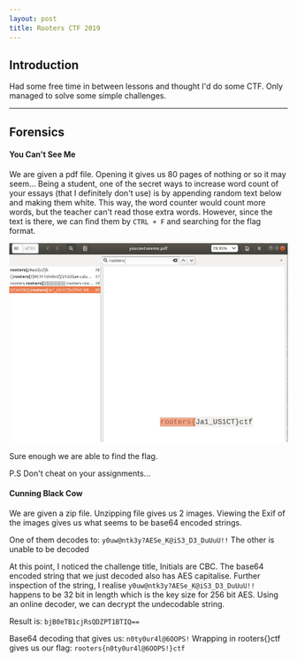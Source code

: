 ```yaml
---
layout: post
title: Rooters CTF 2019
---
```


Introduction
------

Had some free time in between lessons and thought I'd do some CTF. Only managed to solve some simple challenges. 

---

Forensics
------
#### You Can't See Me

We are given a pdf file. Opening it gives us 80 pages of nothing or so it may seem... 
Being a student, one of the secret ways to increase word count of your essays (that I definitely don't use) is by appending random text below and making them white. This way, the word counter would count more words, but the teacher can't read those extra words. However, since the text is there, we can find them by `CTRL + F` and searching for the flag format. 

![CTRL+FSkillage](https://raw.githubusercontent.com/Oceankoh/oceankoh.github.io/master/attachments/rootersctf/CTRL%2BF_Skillage.jpg "CTRL + F Skills")

Sure enough we are able to find the flag. 

P.S Don't cheat on your assignments...

#### Cunning Black Cow

We are given a zip file. Unzipping file gives us 2 images. Viewing the Exif of the images gives us what seems to be base64 encoded strings. 

One of them decodes to: `y0uw@ntk3y?AESe_K@iS3_D3_DuUuU!!`
The other is unable to be decoded

At this point, I noticed the challenge title, Initials are CBC. The base64 encoded string that we just decoded also has AES capitalise. Further inspection of the string, I realise `y0uw@ntk3y?AESe_K@iS3_D3_DuUuU!!` happens to be 32 bit in length which is the key size for 256 bit AES. Using an online decoder, we can decrypt the undecodable string. 

Result is: `bjB0eTB1cjRsQDZPT1BTIQ==`

Base64 decoding that gives us: `n0ty0ur4l@6OOPS!` 
Wrapping in rooters{}ctf gives us our flag: `rooters{n0ty0ur4l@6OOPS!}ctf`